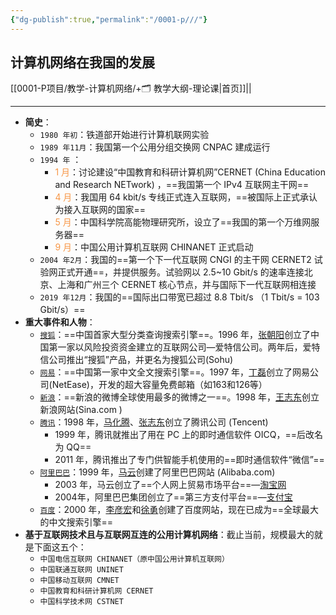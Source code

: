 ```yaml
---
{"dg-publish":true,"permalink":"/0001-p///"}
---
```


## 计算机网络在我国的发展
[[0001-P项目/教学-计算机网络/+🗂️ 教学大纲-理论课\|首页]]||

---
- **简史**：
	- `1980 年初`：铁道部开始进行计算机联网实验
	- `1989 年11月`：我国第一个公用分组交换网 CNPAC 建成运行
	- `1994 年` ：
		- <font color="#f79646">1 月</font>：讨论建设“中国教育和科研计算机网”CERNET (China Education and Research NETwork) ，==我国第一个 IPv4 互联网主干网==
		- <font color="#f79646">4 月</font>：我国用 64 kbit/s 专线正式连入互联网，==被国际上正式承认为接入互联网的国家==
		- <font color="#f79646">5 月</font>：中国科学院高能物理研究所，设立了==我国的第一个万维网服务器==
		- <font color="#f79646">9 月</font>：中国公用计算机互联网 CHINANET 正式启动
	- `2004 年2月`：我国的==第一个下一代互联网 CNGI 的主干网 CERNET2 试验网正式开通==，并提供服务。试验网以 2.5~10 Gbit/s 的速率连接北京、上海和广州三个 CERNET 核心节点，并与国际下一代互联网相连接
	- `2019 年12月`：我国的==国际出口带宽已超过 8.8 Tbit/s （1 Tbit/s = 103 Gbit/s）==
- **重大事件和人物**：
	- [`搜狐`](https://www.sohu.com/)：==中国首家大型分类查询搜索引擎==。1996 年，[张朝阳](https://baike.baidu.com/item/%E5%BC%A0%E6%9C%9D%E9%98%B3/6514)创立了中国第一家以风险投资资金建立的互联网公司—爱特信公司。两年后，爱特信公司推出“搜狐”产品，并更名为搜狐公司(Sohu)
	- [`网易`](https://corp.163.com/gb/about/overview.html)：==中国第一家中文全文搜索引擎==。1997 年，[丁磊](https://baike.baidu.com/item/%E4%B8%81%E7%A3%8A/15174)创立了网易公司(NetEase)，开发的超大容量免费邮箱（如163和126等）
	- [`新浪`](https://www.sina.com.cn/)：==新浪的微博全球使用最多的微博之一==。1998 年，[王志东](https://baike.baidu.com/item/%E7%8E%8B%E5%BF%97%E4%B8%9C/32296)创立新浪网站(Sina.com ) 
	- [`腾讯`](https://www.tencent.com.cn/)：1998 年，[马化腾](https://baike.baidu.com/item/%E9%A9%AC%E5%8C%96%E8%85%BE/124988)、[张志东](https://baike.baidu.com/item/%E5%BC%A0%E5%BF%97%E4%B8%9C/12113)创立了腾讯公司 (Tencent)
		- 1999 年，腾讯就推出了用在 PC 上的即时通信软件 OICQ，==后改名为 QQ==
		- 2011 年，腾讯推出了专门供智能手机使用的==即时通信软件“微信”==
	- [`阿里巴巴`](https://www.alibaba.com/)：1999 年，[马云](https://baike.baidu.com/item/%E9%A9%AC%E4%BA%91/6252)创建了阿里巴巴网站 (Alibaba.com)
		- 2003 年，马云创立了==个人网上贸易市场平台==—[淘宝网 ](https://www.taobao.com/)
		- 2004年，阿里巴巴集团创立了==第三方支付平台==—[支付宝](https://www.alipay.com/)
	- [`百度`](https://www.baidu.com/)：2000 年，[李彦宏](https://baike.baidu.com/item/%E6%9D%8E%E5%BD%A6%E5%AE%8F/125160?fr=ge_ala)和[徐勇](https://baike.baidu.com/item/%E5%BE%90%E5%8B%87/3036)创建了百度网站，现在已成为==全球最大的中文搜索引擎==
- **基于互联网技术且与互联网互连的公用计算机网络**：截止当前，规模最大的就是下面这五个：
	- `中国电信互联网 CHINANET（原中国公用计算机互联网）`
	- `中国联通互联网 UNINET`
	- `中国移动互联网 CMNET`
	- `中国教育和科研计算机网 CERNET`
	- `中国科学技术网 CSTNET`